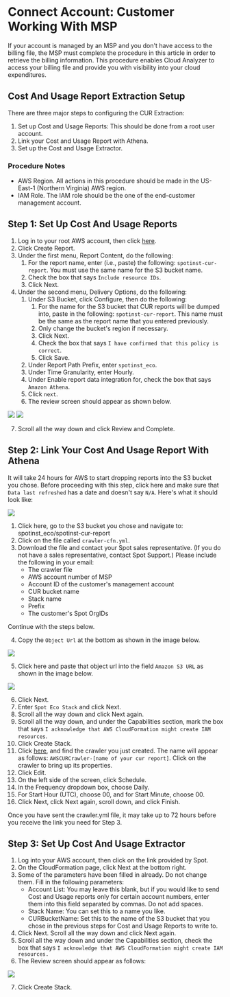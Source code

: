 # Connect Account: Customer Working With MSP

If your account is managed by an MSP and you don't have access to the billing file, the MSP must complete the procedure in this article in order to retrieve the billing information. This procedure enables Cloud Analyzer to access your billing file and provide you with visibility into your cloud expenditures.

## Cost And Usage Report Extraction Setup

There are three major steps to configuring the CUR Extraction:

1. Set up Cost and Usage Reports: This should be done from a root user account.
2. Link your Cost and Usage Report with Athena.
3. Set up the Cost and Usage Extractor.

### Procedure Notes

- AWS Region. All actions in this procedure should be made in the US-East-1 (Northern Virginia) AWS region.
- IAM Role. The IAM role should be the one of the end-customer management account.

## Step 1: Set Up Cost And Usage Reports

1. Log in to your root AWS account, then click [here](https://console.aws.amazon.com/billing/home#/reports).
2. Click Create Report.
3. Under the first menu, Report Content, do the following:
   1. For the report name, enter (i.e., paste) the following: `spotinst-cur-report`. You must use the same name for the S3 bucket name.
   2. Check the box that says `Include resource IDs`.
   3. Click Next.
4. Under the second menu, Delivery Options, do the following:
   1. Under S3 Bucket, click Configure, then do the following:
      1. For the name for the S3 bucket that CUR reports will be dumped into, paste in the following: `spotinst-cur-report`. This name must be the same as the report name that you entered previously.
      2. Only change the bucket's region if necessary.
      3. Click Next.
      4. Check the box that says `I have confirmed that this policy is correct`.
      5. Click Save.
   2. Under Report Path Prefix, enter `spotinst_eco`.
   3. Under Time Granularity, enter Hourly.
   4. Under Enable report data integration for, check the box that says `Amazon Athena`.
   5. Click `next`.
   6. The review screen should appear as shown below.

<img src="/cloud-analyzer/_media/gettingstarted-connect-msp-01.png" />

<img src="/cloud-analyzer/_media/gettingstarted-connect-msp-02.png" />

7.  Scroll all the way down and click Review and Complete.

## Step 2: Link Your Cost And Usage Report With Athena

It will take 24 hours for AWS to start dropping reports into the S3 bucket you chose. Before proceeding with this step, click here and make sure that `Data last refreshed` has a date and doesn't say `N/A`. Here's what it should look like:

<img src="/cloud-analyzer/_media/gettingstarted-connect-msp-03.png" />

1. Click here, go to the S3 bucket you chose and navigate to: spotinst_eco/spotinst-cur-report
2. Click on the file called `crawler-cfn.yml`.
3. Download the file and contact your Spot sales representative. (If you do not have a sales representative, contact Spot Support.) Please include the following in your email:
   - The crawler file
   - AWS account number of MSP
   - Account ID of the customer's management account
   - CUR bucket name
   - Stack name
   - Prefix
   - The customer's Spot OrgIDs

Continue with the steps below.

4. Copy the `Object Url` at the bottom as shown in the image below.

<img src="/cloud-analyzer/_media/gettingstarted-connect-msp-04.png" />

5. Click here and paste that object url into the field `Amazon S3 URL` as shown in the image below.

<img src="/cloud-analyzer/_media/gettingstarted-connect-msp-05.png" />

6. Click Next.
7. Enter `Spot Eco Stack` and click Next.
8. Scroll all the way down and click Next again.
9. Scroll all the way down, and under the Capabilities section, mark the box that says `I acknowledge that AWS CloudFormation might create IAM resources`.
10. Click Create Stack.
11. Click [here](https://console.aws.amazon.com/glue/home?region=us-east-1#catalog:tab=crawlers), and find the crawler you just created. The name will appear as follows: `AWSCURCrawler-[name of your cur report]`. Click on the crawler to bring up its properties.
12. Click Edit.
13. On the left side of the screen, click Schedule.
14. In the Frequency dropdown box, choose Daily.
15. For Start Hour (UTC), choose 00, and for Start Minute, choose 00.
16. Click Next, click Next again, scroll down, and click Finish.

Once you have sent the crawler.yml file, it may take up to 72 hours before you receive the link you need for Step 3.

## Step 3: Set Up Cost And Usage Extractor

1. Log into your AWS account, then click on the link provided by Spot.
2. On the CloudFormation page, click Next at the bottom right.
3. Some of the parameters have been filled in already. Do not change them. Fill in the following parameters:
   - Account List: You may leave this blank, but if you would like to send Cost and Usage reports only for certain account numbers, enter them into this field separated by commas. Do not add spaces.
   - Stack Name: You can set this to a name you like.
   - CURBucketName: Set this to the name of the S3 bucket that you chose in the previous steps for Cost and Usage Reports to write to.
4. Click Next. Scroll all the way down and click Next again.
5. Scroll all the way down and under the Capabilities section, check the box that says `I acknowledge that AWS CloudFormation might create IAM resources.`
6. The Review screen should appear as follows:

<img src="/cloud-analyzer/_media/gettingstarted-connect-msp-06.png" />

7. Click Create Stack.
